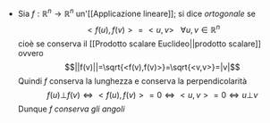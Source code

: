- Sia $f:\mathbb{R}^{n} \to \mathbb{R}^{n}$ un'[[Applicazione lineare]]; si dice _ortogonale_ se $$<f(u),f(v)>=<u,v>\ \ \ \forall u,v \in \mathbb{R}^{n}$$cioè se conserva il [[Prodotto scalare Euclideo||prodotto scalare]] ovvero$$||f(v)||=\sqrt{<f(v),f(v)>}=\sqrt{<v,v>}=|v|$$Quindi $f$ conserva la lunghezza e conserva la perpendicolarità $$f(u)\bot f(v)\iff <f(u),f(v)>=0\iff <u,v>=0\iff u\bot v$$Dunque $f$ _conserva gli angoli_ 
 